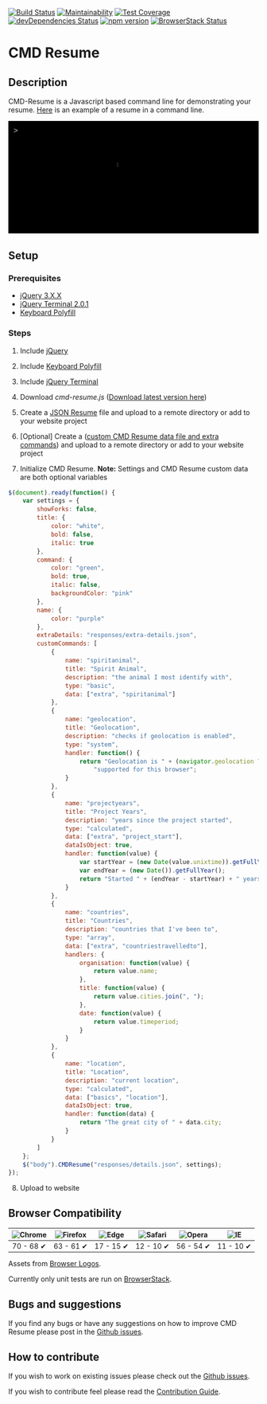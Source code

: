 [![Build Status][travis build img]][travis]
[![Maintainability][maintain img]][maintain]
[![Test Coverage][test cover img]][test cover]
[![devDependencies Status][devdep img]][devdep]
[![npm version][npm version img]][npm version]
[![BrowserStack Status][browserstack img]][browserstack]

[browserstack]: https://www.browserstack.com/automate/public-build/TXJtSnFra2t1em56djV0cDNHbXBWQ0F1S2ZwWFNndG0rQTlySU5YaUZaUT0tLTFsTlp3ZUcrT29rMUNPcXhtbHRpNXc9PQ==--8f9c890ea5f00b2700273a981af403651fea3f65
[browserstack img]: https://www.browserstack.com/automate/badge.svg?badge_key=TXJtSnFra2t1em56djV0cDNHbXBWQ0F1S2ZwWFNndG0rQTlySU5YaUZaUT0tLTFsTlp3ZUcrT29rMUNPcXhtbHRpNXc9PQ==--8f9c890ea5f00b2700273a981af403651fea3f65
[devdep]: https://david-dm.org/bbody/cmd-resume?type=dev
[devdep img]: https://david-dm.org/bbody/cmd-resume/dev-status.svg
[maintain]: https://codeclimate.com/github/bbody/CMD-Resume/maintainability
[maintain img]: https://api.codeclimate.com/v1/badges/245ed2739858462f5337/maintainability
[npm version]: https://badge.fury.io/js/cmd-resume
[npm version img]: https://badge.fury.io/js/cmd-resume.svg
[test cover]: https://codeclimate.com/github/bbody/CMD-Resume/test_coverage
[test cover img]: https://api.codeclimate.com/v1/badges/245ed2739858462f5337/test_coverage
[travis build img]: https://travis-ci.org/bbody/CMD-Resume.svg?branch=master
[travis]: https://travis-ci.org/bbody/CMD-Resume

# CMD Resume
## Description
CMD-Resume is a Javascript based command line for demonstrating your resume.
[Here][cmd example] is an example of a resume in a command line.

![CMD Resume Screenshot][cmd example image]

## Setup
### Prerequisites
- [jQuery 3.X.X][jquery]
- [jQuery Terminal 2.0.1][jquery terminal]
- [Keyboard Polyfill][polyfill]

### Steps
1.  Include [jQuery][]

2.  Include [Keyboard Polyfill][polyfill]

3.  Include [jQuery Terminal][]

4.  Download *cmd-resume.js* ([Download latest version here][version])

5.  Create a [JSON Resume][] file and upload to a remote directory or add to
your website project

6.  \[Optional] Create a
([custom CMD Resume data file and extra commands][schema]) and upload to a
remote directory or add to your website project

7.  Initialize CMD Resume. **Note:** Settings and CMD Resume custom data are
both optional variables

```javascript
$(document).ready(function() {
    var settings = {
        showForks: false,
        title: {
            color: "white",
            bold: false,
            italic: true
        },
        command: {
            color: "green",
            bold: true,
            italic: false,
            backgroundColor: "pink"
        },
        name: {
            color: "purple"
        },
        extraDetails: "responses/extra-details.json",
        customCommands: [
            {
                name: "spiritanimal",
                title: "Spirit Animal",
                description: "the animal I most identify with",
                type: "basic",
                data: ["extra", "spiritanimal"]
            },
            {
                name: "geolocation",
                title: "Geolocation",
                description: "checks if geolocation is enabled",
                type: "system",
                handler: function() {
                    return "Geolocation is " + (navigator.geolocation ?  "" : "not ") +
                        "supported for this browser";
                }
            },
            {
                name: "projectyears",
                title: "Project Years",
                description: "years since the project started",
                type: "calculated",
                data: ["extra", "project_start"],
                dataIsObject: true,
                handler: function(value) {
                    var startYear = (new Date(value.unixtime)).getFullYear();
                    var endYear = (new Date()).getFullYear();
                    return "Started " + (endYear - startYear) + " years ago to " + value.motivation;
                }
            },
            {
                name: "countries",
                title: "Countries",
                description: "countries that I've been to",
                type: "array",
                data: ["extra", "countriestravelledto"],
                handlers: {
                    organisation: function(value) {
                        return value.name;
                    },
                    title: function(value) {
                        return value.cities.join(", ");
                    },
                    date: function(value) {
                        return value.timeperiod;
                    }
                }
            },
            {
                name: "location",
                title: "Location",
                description: "current location",
                type: "calculated",
                data: ["basics", "location"],
                dataIsObject: true,
                handler: function(data) {
                    return "The great city of " + data.city;
                }
            }
        ]
    };
    $("body").CMDResume("responses/details.json", settings);
});
```
8.  Upload to website

## Browser Compatibility
| ![Chrome][] | ![Firefox][] | ![Edge][] | ![Safari][] | ![Opera][] | ![IE][]   |
|:-----------:|:------------:|:---------:|:-----------:|:----------:|:---------:|
| 70 - 68 ✔   | 63 - 61 ✔    | 17 - 15 ✔ | 12 - 10 ✔   | 56 - 54 ✔  | 11 - 10 ✔ |

Assets from [Browser Logos][].

Currently only unit tests are run on [BrowserStack][].

[browser logos]: https://github.com/alrra/browser-logos
[browserstack]: https://www.browserstack.com/
[chrome]: https://raw.githubusercontent.com/alrra/browser-logos/master/src/chrome/chrome_48x48.png
[edge]: https://raw.githubusercontent.com/alrra/browser-logos/master/src/edge/edge_48x48.png
[firefox]: https://raw.githubusercontent.com/alrra/browser-logos/master/src/firefox/firefox_48x48.png
[ie]: https://raw.githubusercontent.com/alrra/browser-logos/master/src/archive/internet-explorer-tile_10-11/internet-explorer-tile_10-11_48x48.png
[opera]: https://raw.githubusercontent.com/alrra/browser-logos/master/src/opera/opera_48x48.png
[safari]: https://raw.githubusercontent.com/alrra/browser-logos/master/src/safari/safari_48x48.png

## Bugs and suggestions
If you find any bugs or have any suggestions on how to improve CMD Resume please
post in the [Github issues][issues].

## How to contribute
If you wish to work on existing issues please check out the
[Github issues][issues].

If you wish to contribute feel please read the [Contribution Guide][contribute].

[cmd example]: http://cmd-resume.bbody.io/
[cmd example image]: https://raw.githubusercontent.com/bbody/CMD-Resume/master/docs/images/output.gif "CMD Resume Screenshot"
[contribute]: CONTRIBUTING.md
[issues]: https://github.com/bbody/CMD-Resume/issues
[jquery]: https://jquery.com/
[jquery mousewheel]: https://github.com/jquery/jquery-mousewheel
[jquery terminal]: http://terminal.jcubic.pl/
[json resume]: https://jsonresume.org/
[polyfill]: https://rawgit.com/inexorabletash/polyfill/master/keyboard.js
[schema]: CMD-RESUME-DATA-SCHEMA.md
[version]: https://github.com/bbody/CMD-Resume/releases/latest
